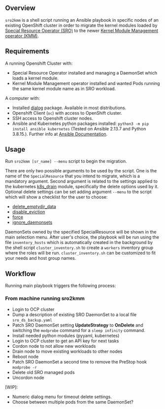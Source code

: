 ## Overview

`sro2kmm` is a shell script running an Ansible playbook in specific nodes of an existing OpenShift cluster in order to migrate the kernel modules loaded by [Special Resource Operator (SRO)](https://github.com/openshift/special-resource-operator) to the newer [Kernel Module Management operator (KMM)](https://github.com/rh-ecosystem-edge/kernel-module-management).

## Requirements

A running Openshift Cluster with:
- Special Resource Operator installed and managing a DaemonSet which loads a kernel module.
- Kernel Module Management operator installed and wanted Pods running the same kernel module name as in SRO workload.

A computer with:

- Installed [dialog](https://invisible-island.net/dialog/) package. Available in most distributions.
- Openshift Client (`oc`) with access to OpenShift cluster.
- SSH access to Openshift cluster nodes.
- Ansible and Kubernetes python packages installed: `python3 -m pip install ansible kubernetes`
(Tested on Ansible 2.13.7 and Python 3.8.15.). Further info at [Ansible Documentation](https://docs.ansible.com/ansible/latest/installation_guide/index.html).

## Usage

Run `sro2kmm [sr_name] --menu` script to begin the migration.

There are only two possible arguments to be used by the script. One is the name of the `SpecialResource` that you intend to migrate, which is a mandatory argument.
Second argument is related to the settings applied to the kubernetes [k8s_drain](https://docs.ansible.com/ansible/latest/collections/kubernetes/core/k8s_drain_module.html#parameters) module, specifically the delete options used by it. Optional delete settings can be set adding argument `--menu` to the script which will show a checklist for the user to choose:

- [delete_emptydir_data](https://docs.ansible.com/ansible/latest/collections/kubernetes/core/k8s_drain_module.html#parameter-delete_options/delete_emptydir_data)
- [disable_eviction](https://docs.ansible.com/ansible/latest/collections/kubernetes/core/k8s_drain_module.html#parameter-delete_options/disable_eviction)
- [force](https://docs.ansible.com/ansible/latest/collections/kubernetes/core/k8s_drain_module.html#parameter-delete_options/force)
- [ignore_daemonsets](https://docs.ansible.com/ansible/latest/collections/kubernetes/core/k8s_drain_module.html#parameter-delete_options/ignore_daemonsets)


DaemonSets owned by the specified SpecialResource will be shown in the main selection menu. After user's choice, the playbook will be run using the file `inventory_hosts`  which is automatically created in the background by the shell script `cluster_inventory.sh` to create a `workers` inventory group where the roles will be run. `cluster_inventory.sh` can be customized to fit your needs and host group names.

## Workflow
Running main playbook triggers the following process:

### From machine running sro2kmm 
- Login to OCP cluster
- Dump a description of existing SRO DaemonSet to a local file `sro_ds_backup.yaml`
- Patch SRO DaemonSet setting **UpdateStrategy** to **OnDelete** and switching the `modprobe` command for a `sleep infinity` command.
- Install needed python modules (pyyaml, kubernetes)
- Login to OCP cluster to get an API key for next tasks
- Cordon node to not allow new workloads
- Drain node to move existing workloads to other nodes
- Reboot node
- Patch SRO DaemonSet a second time to remove the PreStop hook `modprobe -r`
- Delete old SRO managed pods
- Uncordon node

[WIP]:
- Numeric dialog menu for timeout delete settings.
- Choose between multiple pods from the same DaemonSet?
